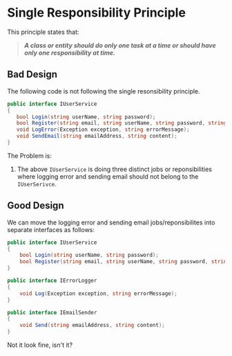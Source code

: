 ﻿# Single Responsibility Principle

This principle states that:
 
>***A class or entity should do only one task at a time or should have only one responsibility at time.***
 
 ## Bad Design
 The following code is not following the single resonsibility principle.
 
 ```C#
public interface IUserService
{
    bool Login(string userName, string password);
    bool Register(string email, string userName, string password, string confirmPasword);
    void LogError(Exception exception, string errorMessage);
    void SendEmail(string emailAddress, string content);
}
 ```
The Problem is:
 
   1. The above `IUserService` is doing three distinct jobs or reponsibilities where logging error and sending email should not belong to the `IUserSerivce`.

## Good Design
We can move the logging error and sending email jobs/reponsibilites into separate interfaces as follows:

```C#
public interface IUserService
{
    bool Login(string userName, string password);
    bool Register(string email, string userName, string password, string confirmPasword);
}

public interface IErrorLogger
{
    void Log(Exception exception, string errorMessage);
}

public interface IEmailSender
{
    void Send(string emailAddress, string content);
}
```
Not it look fine, isn't it?
